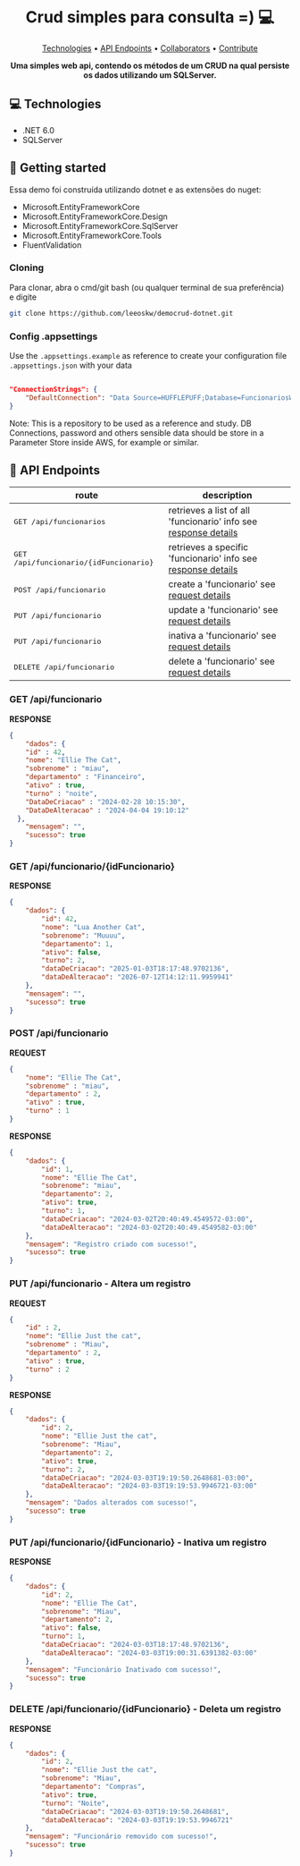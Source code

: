 ﻿<h1 align="center" style="font-weight: bold;">Crud simples para consulta =) 💻</h1>

<p align="center">
 <a href="#tech">Technologies</a> • 
  <a href="#routes">API Endpoints</a> •
 <a href="#colab">Collaborators</a> •
 <a href="#contribute">Contribute</a>
</p>

<p align="center">
    <b>Uma simples web api, contendo os métodos de um CRUD na qual persiste os dados utilizando um SQLServer.</b>
</p>

<h2 id="technologies">💻 Technologies</h2>

- .NET 6.0
- SQLServer

<h2 id="started">🚀 Getting started</h2>

Essa demo foi construída utilizando dotnet e as extensões do nuget:
- Microsoft.EntityFrameworkCore
- Microsoft.EntityFrameworkCore.Design
- Microsoft.EntityFrameworkCore.SqlServer
- Microsoft.EntityFrameworkCore.Tools
- FluentValidation

<h3>Cloning</h3>

Para clonar, abra o cmd/git bash (ou qualquer terminal de sua preferência) e digite

```bash
git clone https://github.com/leeoskw/democrud-dotnet.git
```

<h3>Config .appsettings </h2>

Use the `.appsettings.example` as reference to create your configuration file `.appsettings.json` with your data

```json

"ConnectionStrings": {
    "DefaultConnection": "Data Source=HUFFLEPUFF;Database=FuncionariosWebApi;Trusted_Connection=True; Encrypt=false; TrustServerCertificate=true"
}
```
Note: This is a repository to be used as a reference and study. DB Connections, password and others sensible data should be store in a Parameter Store inside AWS, for example or similar.


<h2 id="routes">📍 API Endpoints</h2>

| route               | description                                          
|----------------------|-----------------------------------------------------
| <kbd>GET /api/funcionarios</kbd>     | retrieves a list of all 'funcionario' info see [response details](#get-funcionario-detail)
| <kbd>GET /api/funcionario/{idFuncionario}</kbd>     | retrieves a specific 'funcionario' info see [response details](#get-funcionario-byid-detail)
| <kbd>POST /api/funcionario</kbd>     | create a 'funcionario' see [request details](#post-funcionario-detail)
| <kbd>PUT /api/funcionario</kbd>     | update a 'funcionario' see [request details](#update-funcionario-detail)
| <kbd>PUT /api/funcionario</kbd>     | inativa a 'funcionario' see [request details](#inativa-funcionario-detail)
| <kbd>DELETE /api/funcionario</kbd>     | delete a 'funcionario' see [request details](#delete-funcionario-detail)


<h3 id="get-funcionario-detail">GET /api/funcionario</h3>

**RESPONSE**
```json
{
	"dados": {
    "id" : 42,
    "nome": "Ellie The Cat",
    "sobrenome" : "miau",
    "departamento" : "Financeiro",
    "ativo" : true,
    "turno" : "noite",
    "DataDeCriacao" : "2024-02-28 10:15:30",
    "DataDeAlteracao" : "2024-04-04 19:10:12"
  },
	"mensagem": "",
	"sucesso": true
}
```

<h3 id="get-funcionario-byid-detail">GET /api/funcionario/{idFuncionario}</h3>

**RESPONSE**
```json
{
	"dados": {
		"id": 42,
		"nome": "Lua Another Cat",
		"sobrenome": "Muuuu",
		"departamento": 1,
		"ativo": false,
		"turno": 2,
		"dataDeCriacao": "2025-01-03T18:17:48.9702136",
		"dataDeAlteracao": "2026-07-12T14:12:11.9959941"
	},
	"mensagem": "",
	"sucesso": true
}
```



<h3 id="post-funcionario-detail">POST /api/funcionario</h3>

**REQUEST**
```json
{
	"nome": "Ellie The Cat",
	"sobrenome" : "miau",
	"departamento" : 2,
	"ativo" : true,
	"turno" : 1
}
```

**RESPONSE**
```json
{
	"dados": {
		"id": 1,
		"nome": "Ellie The Cat",
		"sobrenome": "miau",
		"departamento": 2,
		"ativo": true,
		"turno": 1,
		"dataDeCriacao": "2024-03-02T20:40:49.4549572-03:00",
		"dataDeAlteracao": "2024-03-02T20:40:49.4549582-03:00"
	},
	"mensagem": "Registro criado com sucesso!",
	"sucesso": true
}
```
<h3 id="update-funcionario-detail">PUT /api/funcionario - Altera um registro</h3>

**REQUEST**
```json
{
	"id" : 2,
	"nome": "Ellie Just the cat",
	"sobrenome" : "Miau",
	"departamento" : 2,
	"ativo" : true,
	"turno" : 2
}
```

**RESPONSE**
```json
{
	"dados": {
		"id": 2,
		"nome": "Ellie Just the cat",
		"sobrenome": "Miau",
		"departamento": 2,
		"ativo": true,
		"turno": 2,
		"dataDeCriacao": "2024-03-03T19:19:50.2648681-03:00",
		"dataDeAlteracao": "2024-03-03T19:19:53.9946721-03:00"
	},
	"mensagem": "Dados alterados com sucesso!",
	"sucesso": true
}
```

<h3 id="inativa-funcionario-detail">PUT /api/funcionario/{idFuncionario} - Inativa um registro</h3>

**RESPONSE**
```json
{
	"dados": {
		"id": 2,
		"nome": "Ellie The Cat",
		"sobrenome": "Miau",
		"departamento": 2,
		"ativo": false,
		"turno": 1,
		"dataDeCriacao": "2024-03-03T18:17:48.9702136",
		"dataDeAlteracao": "2024-03-03T19:00:31.6391382-03:00"
	},
	"mensagem": "Funcionário Inativado com sucesso!",
	"sucesso": true
}
```

<h3 id="delete-funcionario-detail"> DELETE /api/funcionario/{idFuncionario} - Deleta um registro</h3>

**RESPONSE**
```json
{
	"dados": {
		"id": 2,
		"nome": "Ellie Just the cat",
		"sobrenome": "Miau",
		"departamento": "Compras",
		"ativo": true,
		"turno": "Noite",
		"dataDeCriacao": "2024-03-03T19:19:50.2648681",
		"dataDeAlteracao": "2024-03-03T19:19:53.9946721"
	},
	"mensagem": "Funcionário removido com sucesso!",
	"sucesso": true
}
```